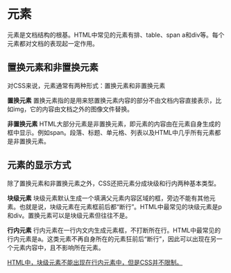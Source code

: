 # 元素
元素是文档结构的根基。HTML中常见的元素有排、table、span
a和div等。每个元素都对文档的表现起一定作用。

## 置换元素和非置换元素
对CSS来说，元素通常有两种形式：置换元素和非置换元素

**置换元素**
置换元素指的是用来怒置换元素内容的部分不由文档内容直接表示，比如img，它的内容由文档之外的图像文件替换。

**非置换元素**
HTML大部分元素是非置换元素，即元素的内容由在元素自身生成的框中显示。例如span。段落、标题、单元格、列表以及HTML中几乎所有元素都是非置换元素。

## 元素的显示方式
除了置换元素和非置换元素之外，CSS还把元素分成块级和行内两种基本类型。

**块级元素**
块级元素默认生成一个填满父元素内容区域的框，旁边不能有其他元素。也就是说，块级元素在元素框前后都“断行”。HTML中最常见的块级元素是p和div。置换元素可以是块级元素但往往不是。

**行内元素**
行内元素在一行内文内生成元素框，不打断所在行。HTML中最常见的行内元素是a。这类元素不再自身所在的元素狂前后“断行”，因此可以出现在另一个元素内容中，且不影响所在元素。

<u>HTML中，块级元素不能出现在行内元素中，但是CSS并不限制。</u>